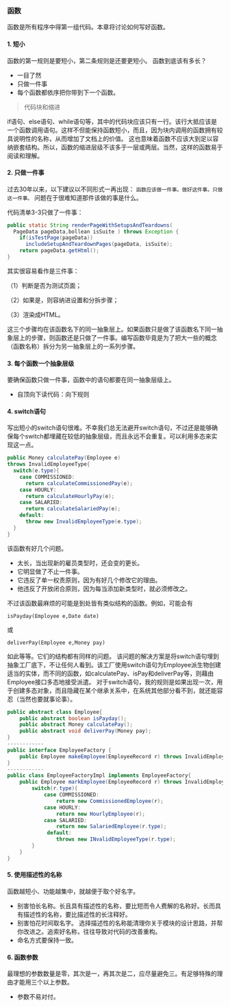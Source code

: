 ### 函数
函数是所有程序中得第一组代码。本章将讨论如何写好函数。

#### 1. 短小
函数的第一规则是要短小，第二条规则是还要更短小。
函数到底该有多长？
- 一目了然
- 只做一件事
- 每个函数都依序把你带到下一个函数。

> 代码块和缩进

if语句、else语句、while语句等，其中的代码块应该只有一行。该行大抵应该是一个函数调用语句。这样不但能保持函数短小，而且，因为块内调用的函数拥有较具说明性的名称，从而增加了文档上的价值。
这也意味着函数不应该大到足以容纳嵌套结构。所以，函数的缩进层级不该多于一层或两层。当然，这样的函数易于阅读和理解。

#### 2. 只做一件事
过去30年以来，以下建议以不同形式一再出现：
`函数应该做一件事。做好这件事。只做这一件事。`
问题在于很难知道那件该做的事是什么。

代码清单3-3只做了一件事：
```java
public static String renderPageWithSetupsAndTeardowns(
  PageData pageData,bollean isSuite ) throws Exception {
    if(isTestPage(pageData))
      includeSetupAndTeardownPages(pageData, isSuite);
    return pageData.getHtml();
}
```
其实很容易看作是三件事：

（1）判断是否为测试页面；

（2）如果是，则容纳进设置和分拆步骤；

（3）渲染成HTML。

这三个步骤均在该函数名下的同一抽象层上。如果函数只是做了该函数名下同一抽象层上的步骤，则函数还是只做了一件事。编写函数毕竟是为了把大一些的概念（函数名称）拆分为另一抽象层上的一系列步骤。

#### 3. 每个函数一个抽象层级
要确保函数只做一件事，函数中的语句都要在同一抽象层级上。

- 自顶向下读代码：向下规则


#### 4. switch语句
写出短小的switch语句很难。不幸我们总无法避开switch语句，不过还是能够确保每个switch都埋藏在较低的抽象层级，而且永远不会重复。可以利用多态来实现这一点。
```java
public Money calculatePay(Employee e)
throws InvalidEmployeeType{
  switch(e.type){
    case COMMISSIONED:
      return calculateCommissionedPay(e);
    case HOURLY:
      return calculateHourlyPay(e);
    case SALARIED:
      return calculateSalariedPay(e);
    default:
      throw new InvalidEmployeeType(e.type);
  }
}
```
该函数有好几个问题。

- 太长，当出现新的雇员类型时，还会变的更长。
- 它明显做了不止一件事。
- 它违反了单一权责原则，因为有好几个修改它的理由。
- 他违反了开放闭合原则，因为每当添加新类型时，就必须修改之。

不过该函数最麻烦的可能是到处皆有类似结构的函数。例如，可能会有
```
isPayday(Employee e,Date date)
```
或
```
deliverPay(Employee e,Money pay)
```
如此等等。它们的结构都有同样的问题。
该问题的解决方案是将switch语句埋到抽象工厂底下，不让任何人看到。该工厂使用switch语句为Employee派生物创建适当的实体，而不同的函数，如calculatePay、isPay和deliverPay等，则藉由Employee接口多态地接受派遣。
对于switch语句，我的规则是如果出现一次，用于创建多态对象，而且隐藏在某个继承关系中，在系统其他部分看不到，就还能容忍（当然也要就事论事）。
```java
public abstract class Employee{
    public abstract boolean isPayday();
    public abstract Money calculatePay();
    public abstract void deliverPay(Money pay);
}
------------
public interface EmployeeFactory {
    public Employee makeEmployee(EmployeeRecord r) throws InvalidEmployeeType;
}
------------
public class EmployeeFactoryImpl implements EmployeeFactory{
    public Employee markEmployee(EmployeeRecord r) throws InvalidEmployeeType{
        switch(r.type){
            case COMMISSIONED:
                return new CommissionedEmployee(r);
            case HOURLY:
                return new HourlyEmployee(r);
            case SALARIED:
                return new SalariedEmployee(r.type);
             default:
                throws new INvalidEmployeeType(r.type);
        }
    }
}
```
#### 5. 使用描述性的名称
函数越短小、功能越集中，就越便于取个好名字。
- 别害怕长名称。长且具有描述性的名称，要比短而令人费解的名称好。长而具有描述性的名称，要比描述性的长注释好。
- 别害怕花时间取名字。
选择描述性的名称能清理你关于模块的设计思路，并帮你改进之。追索好名称，往往导致对代码的改善重构。
- 命名方式要保持一致。
#### 6. 函数参数
最理想的参数数量是零，其次是一，再其次是二，应尽量避免三。有足够特殊的理由才能用三个以上参数。
- 参数不易对付。

